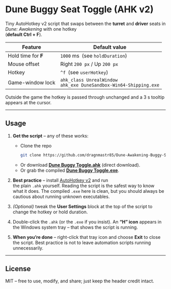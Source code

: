 # Dune Buggy Seat Toggle (AHK v2)

Tiny AutoHotkey v2 script that swaps between the **turret** and **driver** seats in *Dune: Awakening* with one hotkey  
(**default Ctrl + F**).

| Feature | Default value |
|---------|---------------|
| Hold time for **F** | `1000` ms (see `holdDuration`) |
| Mouse offset | Right `200 px` / Up `200 px` |
| Hotkey | `^f` (see `userHotkey`) |
| Game-window lock | `ahk_class UnrealWindow`<br>`ahk_exe DuneSandbox-Win64-Shipping.exe` |

Outside the game the hotkey is passed through unchanged and a 3 s tooltip appears at the cursor.

---

## Usage

1. **Get the script** – any of these works:  
   * Clone the repo  
     ```bash
     git clone https://github.com/dragnmastr85/Dune-Awakening-Buggy-Seat-Toggle.git
     ```  
   * Or download [**Dune Buggy Toggle.ahk**](https://github.com/dragnmastr85/Dune-Awakening-Buggy-Seat-Toggle/blob/main/dune%20buggy%20toggle.ahk?raw=true) (direct download).  
   * Or grab the compiled [**Dune Buggy Toggle.exe**](https://github.com/dragnmastr85/Dune-Awakening-Buggy-Seat-Toggle/raw/main/dune%20buggy%20toggle.exe).

2. **Best practice** – install [AutoHotkey v2](https://www.autohotkey.com) and run  
   the plain `.ahk` yourself. Reading the script is the safest way to know  
   what it does. The compiled `.exe` here is clean, but you should always be  
   cautious about running unknown executables.

3. *(Optional)* tweak the **User Settings** block at the top of the script to  
   change the hotkey or hold duration.

4. Double-click the `.ahk` (or the `.exe` if you insist). An **“H” icon** appears in
   the Windows system tray – that shows the script is running.

5. **When you’re done** – right-click that tray icon and choose **Exit** to close the
   script. Best practice is not to leave automation scripts running
   unnecessarily.

---

## License

MIT – free to use, modify, and share; just keep the header credit intact.
